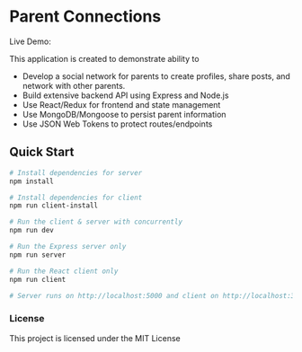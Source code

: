 # Parent Connections

Live Demo:

This application is created to demonstrate ability to

- Develop a social network for parents to create profiles, share posts, and network with other parents.
- Build extensive backend API using Express and Node.js
- Use React/Redux for frontend and state management
- Use MongoDB/Mongoose to persist parent information
- Use JSON Web Tokens to protect routes/endpoints

## Quick Start

```bash
# Install dependencies for server
npm install

# Install dependencies for client
npm run client-install

# Run the client & server with concurrently
npm run dev

# Run the Express server only
npm run server

# Run the React client only
npm run client

# Server runs on http://localhost:5000 and client on http://localhost:3000
```

### License

This project is licensed under the MIT License
